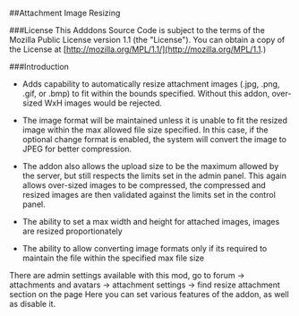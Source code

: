 ##Attachment Image Resizing

###License
This Adddons Source Code is subject to the terms of the Mozilla Public License version 1.1 (the "License"). You can obtain a copy of the License at [http://mozilla.org/MPL/1.1/](http://mozilla.org/MPL/1.1.)

###Introduction
- Adds capability to automatically resize attachment images (.jpg, .png, .gif, or .bmp) to fit within the bounds specified.  Without this addon, over-sized WxH images would be rejected. 
- The image format will be maintained unless it is unable to fit the resized image within the max allowed file size specified.  In this case, if the optional change format is enabled, the system will convert the image to JPEG for better compression.
- The addon also allows the upload size to be the maximum allowed by the server, but still respects the limits set in the admin panel.  This again allows over-sized images to be compressed, the compressed and resized images are then validated against the limits set in the control panel.  

 - The ability to set a max width and height for attached images, images are resized proportionately
 - The ability to allow converting image formats only if its required to maintain the file within the specified max file size

There are admin settings available with this mod, go to forum -> attachments and avatars -> attachment settings -> find resize attachment section on the page
Here you can set various features of the addon, as well as disable it.